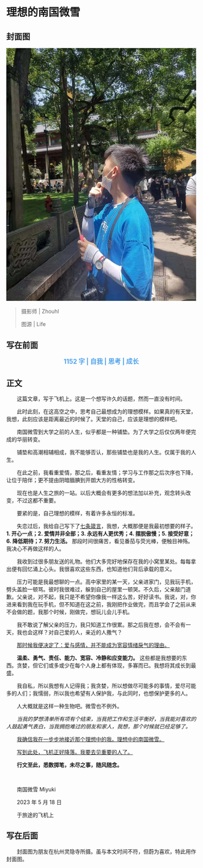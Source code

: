 # 理想的南国微雪

## 封面图

![](https://raw.githubusercontent.com/TinySnow/GithubImageHosting/main/blog/articles/literature/mmexport1684915949398.jpg)

> 摄影师 | Zhouhl
>
> 图源 | Life

## 写在前面

<p style="color:#50a3eb; text-align:center; font-weight:bold; font-size:larger;">1152 字 | 自我 | 思考 | 成长</p>

## 正文

　　这篇文章，写于飞机上。这是一个想写许久的话题，然而一直没有时间。

　　此时此刻，在这高空之中，思考自己最想成为的理想模样。如果真的有天堂，我想，此刻应该是距离最近的时候了。天堂的自己，应该是理想的模样吧。

　　南国微雪到大学之前的人生，似乎都是一种铺垫。为了大学之后仅仅两年便完成的华丽转变。

　　铺垫和高潮相辅相成，我不能够否认，那些铺垫也是我的人生。仅属于我的人生。

　　在此之前，我看重爱情，那之后，看重友情；学习与工作那之后次序也下降，让位于陪伴；更不提由阴暗腼腆到开朗大方的性格转变。

　　现在也是人生之旅的一站。以后大概会有更多的想法加以补充，观念转头改变，不过这都不重要。

　　要紧的是，自己理想的模样，有着许多永恒的标准。

　　失恋过后，我给自己写下了[七条箴言](https://t.me/TinySnow4Yi/2677)，我想，大概那便是我最初想要的样子。 **1. 开心一点；2. 爱情并非全部；3. 永远有人更优秀；4. 摆脱傲慢；5. 接受好意；6. 降低期待；7. 努力生活。** 那段时间很痛苦，看见番茄与荧光棒，便触目神殇。我决心不再做这样的人。

　　我收到过很多朋友送的礼物。他们大多完好地保存在我的小窝里某处。每每拿出便有回忆涌上心头。我很喜欢这些东西，也知道他们背后承载的意义。

　　压力可能是我最想聊的一点。高中家里的某一天，父亲进家门，见我玩手机，劈头盖脸一顿骂。彼时我很难过，躲到自己的屋里一顿哭。不久后，父亲敲门道歉。父亲说，对不起，我只是不希望你像我一样这么苦，好好读书。我说，对，你进来看到我在玩手机，但不知道在这之前，我刚把作业做完，而且学会了之前从来不会做的题，我那个时候，刚做完，想玩儿会儿手机。

　　我不敢说了解父亲的压力，我只知道工作很累。那之后我在想，会不会有一天，我也会这样？对自己爱的人，亲近的人撒气？

　　<u>那时候我便决定了：爱与感情，并不能成为宽容情绪戾气的理由。</u>

　　**温柔、勇气、责任、能力、宽容、冷静和应变能力。** 这些都是我想要的东西。贪婪，但它们或多或少在每个人身上都有体现，多寡而已。我想将其成长到最盛。

　　我自私，所以我想有人记得我；我贪婪，所以想做尽可能多的事情，爱尽可能多的人们；我懦弱，所以我也希望有人保护我，与此同时，也想保护更多的人。

　　人大概就是这样一种生物吧。微雪也不例外。

　　*当我的梦想清单所有项有个结束，当我把工作和生活平衡好，当我能对喜欢的人鼓起勇气表白，当我拥抱难过的朋友和家人，我想，那个时候就已经足够了。*

　　<u>我确信我在一步步地接近那个理想中的我。理想中的南国微雪。</u>

　　<u>写到此处，飞机正好降落。我要去见重要的人了。</u>

　　**行文至此，悉数掷笔，未尽之事，随风随念。**

<br />

　　南国微雪 Miyuki

　　2023 年 5 月 18 日

　　于旅途的飞机上

## 写在后面

　　封面图为朋友在杭州灵隐寺所摄。虽与本文时间不符，但蔚为喜欢，特此用作封面图。